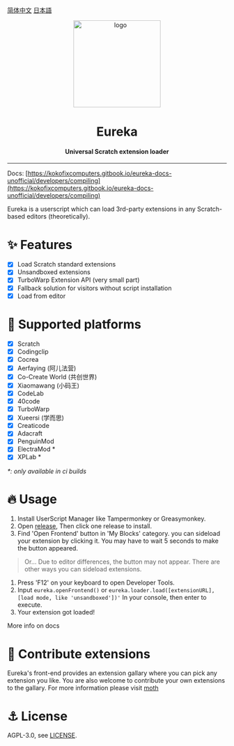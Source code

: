 [简体中文](./README-zh_CN.md) [日本語](./README-ja_JP.md)

<div align="center">

<img alt="logo" src="./assets/eureka.svg" width="200px">

# Eureka
#### Universal Scratch extension loader

</div>

---
Docs: [https://kokofixcomputers.gitbook.io/eureka-docs-unofficial/developers/compiling](https://kokofixcomputers.gitbook.io/eureka-docs-unofficial/developers/compiling)

Eureka is a userscript which can load 3rd-party extensions in any Scratch-based editors (theoretically).
# ✨ Features
- [x] Load Scratch standard extensions
- [x] Unsandboxed extensions
- [x] TurboWarp Extension API (very small part)
- [x] Fallback solution for visitors without script installation
- [x] Load from editor

# 🌈 Supported platforms
- [x] Scratch
- [x] Codingclip
- [x] Cocrea
- [x] Aerfaying (阿儿法营)
- [x] Co-Create World (共创世界)
- [x] Xiaomawang (小码王)
- [x] CodeLab
- [x] 40code
- [x] TurboWarp
- [x] Xueersi (学而思)
- [x] Creaticode
- [x] Adacraft
- [x] PenguinMod
- [x] ElectraMod *
- [x] XPLab *

*\*: only available in ci builds*

# 🔥 Usage
1. Install UserScript Manager like Tampermonkey or Greasymonkey.
2. Open [release](https://github.com/kokofixcomputers/eureka/releases), Then click one release to install.
3. Find 'Open Frontend' button in 'My Blocks' category. you can sideload your extension by clicking it. You may have to wait 5 seconds to make the button appeared.

> Or... Due to editor differences, the button may not appear. There are other ways you can sideload extensions.   

1. Press 'F12' on your keyboard to open Developer Tools.
2. Input ``eureka.openFrontend()`` or ``eureka.loader.load([extensionURL], [load mode, like 'unsandboxed'])'`` In your console, then enter to execute.
3. Your extension got loaded!

More info on docs

# 🥰 Contribute extensions
Eureka's front-end provides an extension gallary where you can pick any extension you like. You are also welcome to contribute your own extensions to the gallary. For more information please visit [moth](https://github.com/EurekaScratch/moth)

# ⚓ License
AGPL-3.0, see [LICENSE](./LICENSE).
